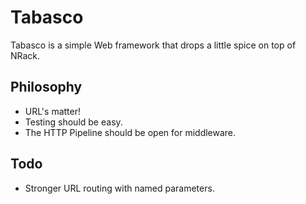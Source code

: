 Tabasco
=======
Tabasco is a simple Web framework that drops a little spice on top of NRack.

Philosophy
----------
* URL's matter!
* Testing should be easy.
* The HTTP Pipeline should be open for middleware.


Todo
-------
* Stronger URL routing with named parameters.

